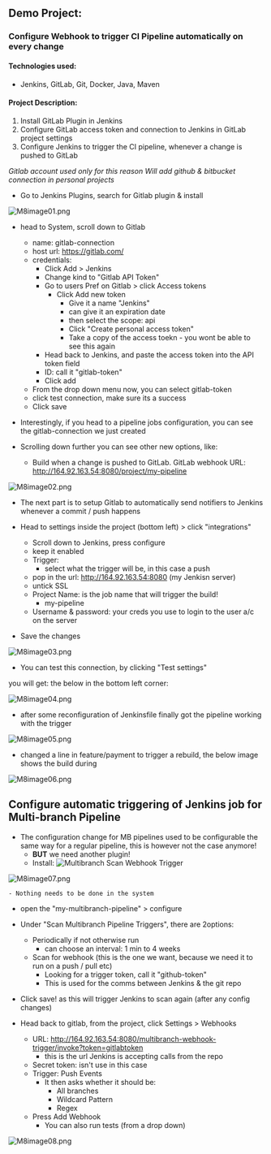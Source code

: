 ## Demo Project: 
### Configure Webhook to trigger CI Pipeline automatically on every change

#### Technologies used:
- Jenkins, GitLab, Git, Docker, Java, Maven

#### Project Description:
1. Install GitLab Plugin in Jenkins
2. Configure GitLab access token and connection to Jenkins in GitLab project settings
3. Configure Jenkins to trigger the CI pipeline, whenever a change is pushed to GitLab

*Gitlab account used only for this reason*
*Will add github & bitbucket connection in personal projects*

- Go to Jenkins Plugins, search for Gitlab plugin & install

![M8image01.png](assets/M8image01.png)

- head to System, scroll down to Gitlab
    - name: gitlab-connection
    - host url: https://gitlab.com/
    - credentials:
        - Click Add > Jenkins
        - Change kind to "Gitlab API Token"
        - Go to users Pref on Gitlab > click Access tokens
            - Click Add new token
                - Give it a name "Jenkins"
                - can give it an expiration date
                - then select the scope: api
                - Click "Create personal access token"
                - Take a copy of the access toekn - you wont be able to see this again
        - Head back to Jenkins, and paste the access token into the API token field
        - ID: call it "gitlab-token"
        - Click add
    - From the drop down menu now, you can select gitlab-token
    - click test connection, make sure its a success
    - Click save

- Interestingly, if you head to a pipeline jobs configuration, you can see the gitlab-connection we just created
- Scrolling down further you can see other new options, like:
    - Build when a change is pushed to GitLab. GitLab webhook URL: http://164.92.163.54:8080/project/my-pipeline

![M8image02.png](assets/M8image02.png)

- The next part is to setup Gitlab to automatically send notifiers to Jenkins whenever a commit / push happens

- Head to settings inside the project (bottom left) > click "integrations"
    - Scroll down to Jenkins, press configure
    - keep it enabled
    - Trigger:
        - select what the trigger will be, in this case a push
    - pop in the url: http://164.92.163.54:8080 (my Jenkisn server)
    - untick SSL
    - Project Name: is the job name that will trigger the build!
        - my-pipeline
    - Username & password: your creds you use to login to the user a/c on the server
- Save the changes

![M8image03.png](assets/M8image03.png)

- You can test this connection, by clicking "Test settings"

you will get: the below in the bottom left corner:

![M8image04.png](assets/M8image04.png)

- after some reconfiguration of Jenkinsfile finally got the pipeline working with the trigger

![M8image05.png](assets/M8image05.png)

- changed a line in feature/payment to trigger a rebuild, the below image shows the build during 

![M8image06.png](assets/M8image06.png)

## Configure automatic triggering of Jenkins job for Multi-branch Pipeline

- The configuration change for MB pipelines used to be configurable the same way for a regular pipeline, this is however not the case anymore!
    - **BUT** we need another plugin!
    - Install: ![Multibranch Scan Webhook Trigger](https://plugins.jenkins.io/multibranch-scan-webhook-trigger/)

![M8image07.png](assets/M8image07.png)

    - Nothing needs to be done in the system

- open the "my-multibranch-pipeline" > configure
- Under "Scan Multibranch Pipeline Triggers", there are 2options:
    - Periodically if not otherwise run
        - can choose an interval: 1 min to 4 weeks
    - Scan for webhook (this is the one we want, because we need it to run on a push / pull etc)
        - Looking for a trigger token, call it "github-token"
        - This is used for the comms between Jenkins & the git repo
- Click save! as this will trigger Jenkins to scan again (after any config changes)

- Head back to gitlab, from the project, click Settings > Webhooks
    - URL: http://164.92.163.54:8080/multibranch-webhook-trigger/invoke?token=gitlabtoken
        - this is the url Jenkins is accepting calls from the repo
    - Secret token: isn't use in this case
    - Trigger: Push Events
        - It then asks whether it should be:
            - All branches
            - Wildcard Pattern
            - Regex
    - Press Add Webhook
        - You can also run tests (from a drop down)

![M8image08.png](assets/M8image08.png)
